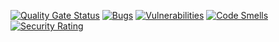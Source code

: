 [![Quality Gate Status](https://sonarcloud.io/api/project_badges/measure?project=MateuszPalczynski_sonar_backend&metric=alert_status)](https://sonarcloud.io/summary/new_code?id=MateuszPalczynski_sonar_backend)
[![Bugs](https://sonarcloud.io/api/project_badges/measure?project=MateuszPalczynski_sonar_backend&metric=bugs)](https://sonarcloud.io/summary/new_code?id=MateuszPalczynski_sonar_backend)
[![Vulnerabilities](https://sonarcloud.io/api/project_badges/measure?project=MateuszPalczynski_sonar_backend&metric=vulnerabilities)](https://sonarcloud.io/summary/new_code?id=MateuszPalczynski_sonar_backend)
[![Code Smells](https://sonarcloud.io/api/project_badges/measure?project=MateuszPalczynski_sonar_backend&metric=code_smells)](https://sonarcloud.io/summary/new_code?id=MateuszPalczynski_sonar_backend)
[![Security Rating](https://sonarcloud.io/api/project_badges/measure?project=MateuszPalczynski_sonar_backend&metric=security_rating)](https://sonarcloud.io/summary/new_code?id=MateuszPalczynski_sonar_backend)
